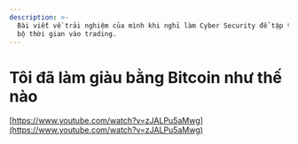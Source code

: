```yaml
---
description: >-
  Bài viết về trải nghiệm của mình khi nghỉ làm Cyber Security để tập trung toàn
  bộ thời gian vào trading.
---
```


# Tôi đã làm giàu bằng Bitcoin như thế nào

[https://www.youtube.com/watch?v=zJALPu5aMwg](https://www.youtube.com/watch?v=zJALPu5aMwg)

